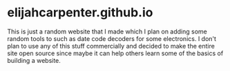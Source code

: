 # elijahcarpenter.github.io

This is just a random website that I made which I plan on adding some random tools to such as date code decoders for some electronics.
I don't plan to use any of this stuff commercially and decided to make the entire site open source since maybe it can help others learn some of the basics of building a website. 

